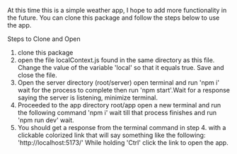 
At this time this is a simple weather app, I hope to add more functionality
in the future. You can clone this package and follow the steps below to use the 
app.

Steps to Clone and Open

1. clone this package
2. open the file localContext.js found in the same directory as this file.
   Change the value of the variable 'local' so that it equals true. Save and 
   close the file.
3. Open the server directory (root/server) open terminal and run 'npm i' wait 
   for the process to complete then run 'npm start'.Wait for a response saying 
   the server is listening, minimize terminal.
4. Proceeded to the app directory root/app open a new terminal and run the
   following command 'npm i' wait till that process finishes and run
   'npm run dev' wait.
5. You should get a response from the terminal command in step 4. with a 
   clickable colorized link that will say something like the following:
   'http://localhost:5173/'
   While holding 'Ctrl' click the link to open the app.
